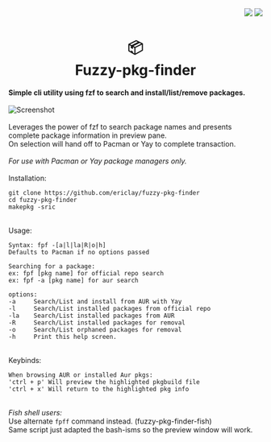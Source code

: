  <div align="right">
    <img src="https://img.shields.io/static/v1?label=Language&message=shell&color=%235BB97E&style=flat-square"/>
    <img src="https://img.shields.io/github/license/ericlay/fuzzy-pkg-finder?color=%235BB97E&label=LIC&style=flat-square"/>
</div>
 <div align="center"><h1>📦<br>Fuzzy-pkg-finder</h1></div>

**Simple cli utility using fzf to search and install/list/remove packages.**\
 \
![Screenshot](https://gitlab.com/airclay/fuzzy-pkg-finder/-/raw/master/fpf.png) \
 \
Leverages the power of fzf to search package names and presents complete package information in preview pane. \
On selection will hand off to Pacman or Yay to complete transaction. \
  \
*For use with Pacman or Yay package managers only.*\
 \
Installation: 
```
git clone https://github.com/ericlay/fuzzy-pkg-finder
cd fuzzy-pkg-finder
makepkg -sric
```
 \
Usage: 
```
Syntax: fpf -[a|l|la|R|o|h]
Defaults to Pacman if no options passed

Searching for a package:
ex: fpf [pkg name] for official repo search
ex: fpf -a [pkg name] for aur search

options:
-a     Search/List and install from AUR with Yay
-l     Search/List installed packages from official repo
-la    Search/List installed packages from AUR 
-R     Search/List installed packages for removal
-o     Search/List orphaned packages for removal
-h     Print this help screen.
```
\
Keybinds:
```
When browsing AUR or installed Aur pkgs:
'ctrl + p' Will preview the highlighted pkgbuild file
'ctrl + x' Will return to the highlighted pkg info
```
 \
*Fish shell users:* \
Use alternate `fpff` command instead. (fuzzy-pkg-finder-fish)\
Same script just adapted the bash-isms so the preview window will work.
